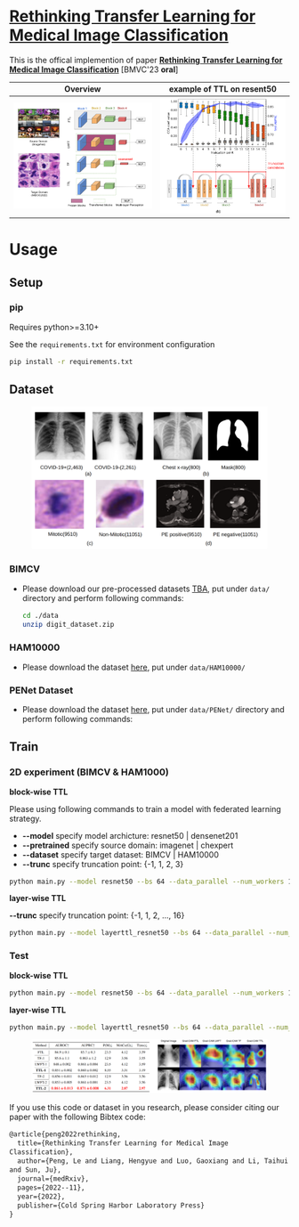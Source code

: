 # [Rethinking Transfer Learning for Medical Image Classification](https://arxiv.org/abs/2106.05152)
This is the offical implemention of paper **[Rethinking Transfer Learning for Medical Image Classification](https://arxiv.org/abs/2106.05152)** [BMVC'23 **oral**]



Overview            |  example of TTL on resent50
:-------------------------:|:-------------------------:
<img src="figures/overview.png" width="500" /> |  <img src="figures/svcca.png" width="450" />




# Usage
## Setup
### **pip**
Requires python>=3.10+


See the `requirements.txt` for environment configuration
```bash
pip install -r requirements.txt
```

## Dataset
<figure><img src="figures/examples.png"></figure>

### **BIMCV**
- Please download our pre-processed datasets [TBA](), put under `data/` directory and perform following commands:
    ```bash
    cd ./data
    unzip digit_dataset.zip
    ```

<!-- ### **MIDOG 2022**
- Please download the dataset [here](https://midog2022.grand-challenge.org/), put under `data/MIDOG/` -->

### **HAM10000**
- Please download the dataset [here](https://dataverse.harvard.edu/dataset.xhtml?persistentId=doi:10.7910/DVN/DBW86T), put under `data/HAM10000/` 

### **PENet Dataset**
- Please download the dataset [here](https://github.com/marshuang80/penet), put under `data/PENet/` directory and perform following commands:


## Train
### 2D experiment (BIMCV & HAM1000)
**block-wise TTL**

Please using following commands to train a model with federated learning strategy.
- **--model** specify model archicture: resnet50 | densenet201
- **--pretrained** specify source domain: imagenet | chexpert
- **--dataset** specify target dataset: BIMCV | HAM10000
- **--trunc** specify truncation point: {-1, 1, 2, 3}

```bash
python main.py --model resnet50 --bs 64 --data_parallel --num_workers 12 --max_epoch 200 --pretrained imagenet --dataset BIMCV --trunc -1 --exp 1 --sub 100
```


**layer-wise TTL**

**--trunc** specify truncation point: {-1, 1, 2, ..., 16}

```bash
python main.py --model layerttl_resnet50 --bs 64 --data_parallel --num_workers 12 --max_epoch 200 --pretrained imagenet --dataset BIMCV --trunc -1 --exp 1 --sub 100
```

### Test
**block-wise TTL**

```bash
python main.py --model resnet50 --bs 64 --data_parallel --num_workers 12 --max_epoch 200 --pretrained imagenet --dataset BIMCV --trunc -1 --exp 1 --sub 100
```

**layer-wise TTL**

```bash
python main.py --model layerttl_resnet50 --bs 64 --data_parallel --num_workers 12 --max_epoch 200 --pretrained imagenet --dataset BIMCV --trunc -1 --exp 1 --sub 100
```

<figure><img src="figures/BIMVC.png"></figure>


If you use this code or dataset in you research, please consider citing our paper with the following Bibtex code:

```
@article{peng2022rethinking,
  title={Rethinking Transfer Learning for Medical Image Classification},
  author={Peng, Le and Liang, Hengyue and Luo, Gaoxiang and Li, Taihui and Sun, Ju},
  journal={medRxiv},
  pages={2022--11},
  year={2022},
  publisher={Cold Spring Harbor Laboratory Press}
}
```
